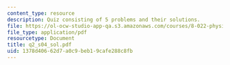 ```yaml
---
content_type: resource
description: Quiz consisting of 5 problems and their solutions.
file: https://ol-ocw-studio-app-qa.s3.amazonaws.com/courses/8-022-physics-ii-electricity-and-magnetism-fall-2004/1378d40662d7a0c9beb19cafe288c8fb_q2_s04_sol.pdf
file_type: application/pdf
resourcetype: Document
title: q2_s04_sol.pdf
uid: 1378d406-62d7-a0c9-beb1-9cafe288c8fb
---
```

